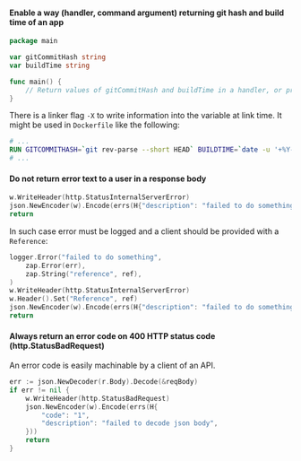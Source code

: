 #### Enable a way (handler, command argument) returning git hash and build time of an app

```go
package main

var gitCommitHash string
var buildTime string

func main() {
    // Return values of gitCommitHash and buildTime in a handler, or print them in stdout if specific command argument is provided.
}
```
There is a linker flag `-X` to write information into the variable at link time. It might be used in `Dockerfile` like the following:

```Dockerfile
# ...
RUN GITCOMMITHASH=`git rev-parse --short HEAD` BUILDTIME=`date -u '+%Y-%m-%dT%H:%M:%SZ'` && GOFLAGS="-w -s -X main.gitCommitHash=`echo $GITCOMMITHASH` -X main.buildTime=`echo $BUILDTIME`" && GOOS=linux go build -ldflags="$GOFLAGS" -a -o /go/bin/app .
# ...
```

#### Do not return error text to a user in a response body

```go
w.WriteHeader(http.StatusInternalServerError)
json.NewEncoder(w).Encode(errs(H{"description": "failed to do something: " + err.Error()}))
return
```

In such case error must be logged and a client should be provided with a `Reference`:

```go
logger.Error("failed to do something",
    zap.Error(err),    
    zap.String("reference", ref),
)
w.WriteHeader(http.StatusInternalServerError)
w.Header().Set("Reference", ref)
json.NewEncoder(w).Encode(errs(H{"description": "failed to do something"}))
return
```

#### Always return an error code on 400 HTTP status code (http.StatusBadRequest)

An error code is easily machinable by a client of an API.

```go
err := json.NewDecoder(r.Body).Decode(&reqBody)
if err != nil {
    w.WriteHeader(http.StatusBadRequest)
    json.NewEncoder(w).Encode(errs(H{
        "code": "1",
        "description": "failed to decode json body",
    }))
    return
}
```
